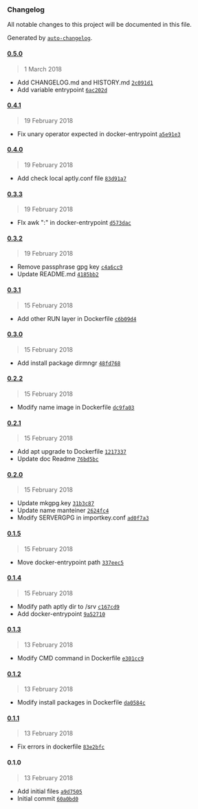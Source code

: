 ### Changelog
All notable changes to this project will be documented in this file.

Generated by [`auto-changelog`](https://github.com/CookPete/auto-changelog).

#### [0.5.0](https://github.com/i-eperez/docker-aptly/compare/0.4.1...0.5.0)
> 1 March 2018
- Add CHANGELOG.md and HISTORY.md [`2c091d1`](https://github.com/i-eperez/docker-aptly/commit/2c091d154f8f2b16ce2a18e88db418d7e21f4950)
- Add variable entrypoint [`6ac202d`](https://github.com/i-eperez/docker-aptly/commit/6ac202dd666665054bc39c41bbc86b7af2e755e3)

#### [0.4.1](https://github.com/i-eperez/docker-aptly/compare/0.4.0...0.4.1)
> 19 February 2018
- Fix unary operator expected in docker-entrypoint [`a5e91e3`](https://github.com/i-eperez/docker-aptly/commit/a5e91e38cb612bf934c02de5ef075acbd4183091)

#### [0.4.0](https://github.com/i-eperez/docker-aptly/compare/0.3.3...0.4.0)
> 19 February 2018
- Add check local aptly.conf file [`83d91a7`](https://github.com/i-eperez/docker-aptly/commit/83d91a7a2c4785aabf1b5ec07f971c92ef22cfde)

#### [0.3.3](https://github.com/i-eperez/docker-aptly/compare/0.3.2...0.3.3)
> 19 February 2018
- FIx awk &quot;:&quot; in docker-entrypoint [`d573dac`](https://github.com/i-eperez/docker-aptly/commit/d573dace73f8f9123eb8b9e0811ba3aaeae5495c)

#### [0.3.2](https://github.com/i-eperez/docker-aptly/compare/0.3.1...0.3.2)
> 19 February 2018
- Remove passphrase gpg key [`c4a6cc9`](https://github.com/i-eperez/docker-aptly/commit/c4a6cc93d4515afc45c7873113acb703a1737c4d)
- Update README.md [`4185bb2`](https://github.com/i-eperez/docker-aptly/commit/4185bb2405c5af1ae1a15c6632afc6e1697a752a)

#### [0.3.1](https://github.com/i-eperez/docker-aptly/compare/0.3.0...0.3.1)
> 15 February 2018
- Add other RUN layer in Dockerfile [`c6b09d4`](https://github.com/i-eperez/docker-aptly/commit/c6b09d48aef8ac5cd46f6c0008b5778b48f0db1d)

#### [0.3.0](https://github.com/i-eperez/docker-aptly/compare/0.2.2...0.3.0)
> 15 February 2018
- Add install package dirmngr  [`48fd768`](https://github.com/i-eperez/docker-aptly/commit/48fd7689ae9ca5cb45491f0cfe0d33a7fd0b831d)

#### [0.2.2](https://github.com/i-eperez/docker-aptly/compare/0.2.1...0.2.2)
> 15 February 2018
- Modify name image in Dockerfile [`dc9fa03`](https://github.com/i-eperez/docker-aptly/commit/dc9fa03ca53623f9f1338d681b887942ef702050)

#### [0.2.1](https://github.com/i-eperez/docker-aptly/compare/0.2.0...0.2.1)
> 15 February 2018
- Add  apt upgrade to Dockerfile [`1217337`](https://github.com/i-eperez/docker-aptly/commit/1217337a8e9bd85b1080bba47d165a8a27c4348f)
- Update doc Readme [`76bd5bc`](https://github.com/i-eperez/docker-aptly/commit/76bd5bc1b0b5cb759b3ee89ece249a1a84924d87)

#### [0.2.0](https://github.com/i-eperez/docker-aptly/compare/0.1.5...0.2.0)
> 15 February 2018
- Update mkgpg.key [`31b3c87`](https://github.com/i-eperez/docker-aptly/commit/31b3c87d6002852501a12bb91fde10252841d54d)
- Update name manteiner [`2624fc4`](https://github.com/i-eperez/docker-aptly/commit/2624fc42364159caa09ea06ed89d1e1c822b7acb)
- Modify SERVERGPG in importkey.conf [`ad0f7a3`](https://github.com/i-eperez/docker-aptly/commit/ad0f7a33be4eadf1e0f2935e2a3b5b850ac91a78)

#### [0.1.5](https://github.com/i-eperez/docker-aptly/compare/0.1.4...0.1.5)
> 15 February 2018
- Move docker-entrypoint path [`337eec5`](https://github.com/i-eperez/docker-aptly/commit/337eec59d23dfabf46978287c65db40493678ec0)

#### [0.1.4](https://github.com/i-eperez/docker-aptly/compare/0.1.3...0.1.4)
> 15 February 2018
- Modify path aptly dir to /srv [`c167cd9`](https://github.com/i-eperez/docker-aptly/commit/c167cd9d8caf5a42a934549ab94c9361fb2f3107)
- Add docker-entrypoint [`9a52710`](https://github.com/i-eperez/docker-aptly/commit/9a52710593c37d74a3be43400d76783b31d02425)

#### [0.1.3](https://github.com/i-eperez/docker-aptly/compare/0.1.2...0.1.3)
> 13 February 2018
- Modify CMD command in Dockerfile [`e301cc9`](https://github.com/i-eperez/docker-aptly/commit/e301cc9ba5067458b0d09305413cdc350945fab6)

#### [0.1.2](https://github.com/i-eperez/docker-aptly/compare/0.1.1...0.1.2)
> 13 February 2018
- Modify install packages in Dockerfile [`da0584c`](https://github.com/i-eperez/docker-aptly/commit/da0584c0b2aa3b4339c4cfe221f88c101dbffe47)

#### [0.1.1](https://github.com/i-eperez/docker-aptly/compare/0.1.0...0.1.1)
> 13 February 2018
- Fix errors in dockerfile [`83e2bfc`](https://github.com/i-eperez/docker-aptly/commit/83e2bfcef045135a51d6ccfdfd6677357e56544b)

#### 0.1.0
> 13 February 2018
- Add initial files [`a9d7505`](https://github.com/i-eperez/docker-aptly/commit/a9d7505a3539eb2a4dc42d2ae62f81f398b81083)
- Initial commit [`60a0bd0`](https://github.com/i-eperez/docker-aptly/commit/60a0bd018eb26f7914c3f02018475d3e3f66a9c0)

